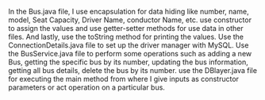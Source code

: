 In the Bus.java file, I use encapsulation for data hiding like number, name, model, Seat Capacity, Driver Name, conductor Name, etc.
use constructor to assign the values and use getter-setter methods for use data in other files. And lastly, use the toString method for printing the values.
Use the ConnectionDetails.java file to set up the driver manager with MySQL.
Use the BusService.java file to perform some operations such as adding a new Bus, getting the specific bus by its number, updating the bus information, getting all bus details, delete the bus by its number.
use the DBlayer.java file for executing the main method from where I give inputs as constructor parameters or act operation on a particular bus.
